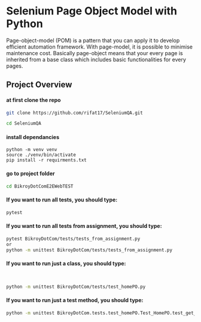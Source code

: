 # Selenium Page Object Model with Python 

Page-object-model (POM) is a pattern that you can apply it to develop efficient automation framework. With page-model, it is possible to minimise maintenance cost. Basically page-object means that your every page is inherited from a base class which includes basic functionalities for every pages.


## Project Overview

#### at first clone the repo
```sh
git clone https://github.com/rifat17/SeleniumQA.git

cd SeleniumQA
```

#### install dependancies

```shell
python -m venv venv
source ./venv/bin/activate
pip install -r requirments.txt
```

#### go to project folder
```sh
cd BikroyDotComE2EWebTEST

```

#### If you want to run all tests, you should type: 

```sh
pytest 
```

#### If you want to run all tests from assignment, you should type: 
```sh
pytest BikroyDotCom/tests/tests_from_assignment.py 
or
python -m unittest BikroyDotCom/tests/tests_from_assignment.py
```


#### If you want to run just a class, you should type: 
```sh


python -m unittest BikroyDotCom/tests/test_homePO.py
```

#### If you want to run just a test method, you should type: 
```sh
python -m unittest BikroyDotCom.tests.test_homePO.Test_HomePO.test_get_copyright_text_is_not_none

```
